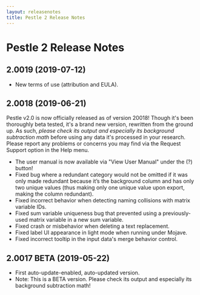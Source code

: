 ```yaml
---
layout: releasenotes
title: Pestle 2 Release Notes
---
```


# Pestle 2 Release Notes

## 2.0019 (2019-07-12)

* New terms of use (attribution and EULA).

## 2.0018 (2019-06-21)

Pestle v2.0 is now officially released as of version 20018! Though it's been thoroughly beta tested, it's a brand new version, rewritten from the ground up. As such, *please check its output and especially its background subtraction math* before using any data it's processed in your research. Please report any problems or concerns you may find via the Request Support option in the Help menu.

* The user manual is now available via "View User Manual" under the (?) button!
* Fixed bug where a redundant category would not be omitted if it was only made redundant because it’s the background column and has only two unique values (thus making only one unique value upon export, making the column redundant).
* Fixed incorrect behavior when detecting naming collisions with matrix variable IDs.
* Fixed sum variable uniqueness bug that prevented using a previously-used matrix variable in a new sum variable.
* Fixed crash or misbehavior when deleting a text replacement.
* Fixed label UI appearance in light mode when running under Mojave.
* Fixed incorrect tooltip in the input data's merge behavior control.

## 2.0017 BETA (2019-05-22)

* First auto-update-enabled, auto-updated version.
* Note: This is a BETA version. Please check its output and especially its background subtraction math!
